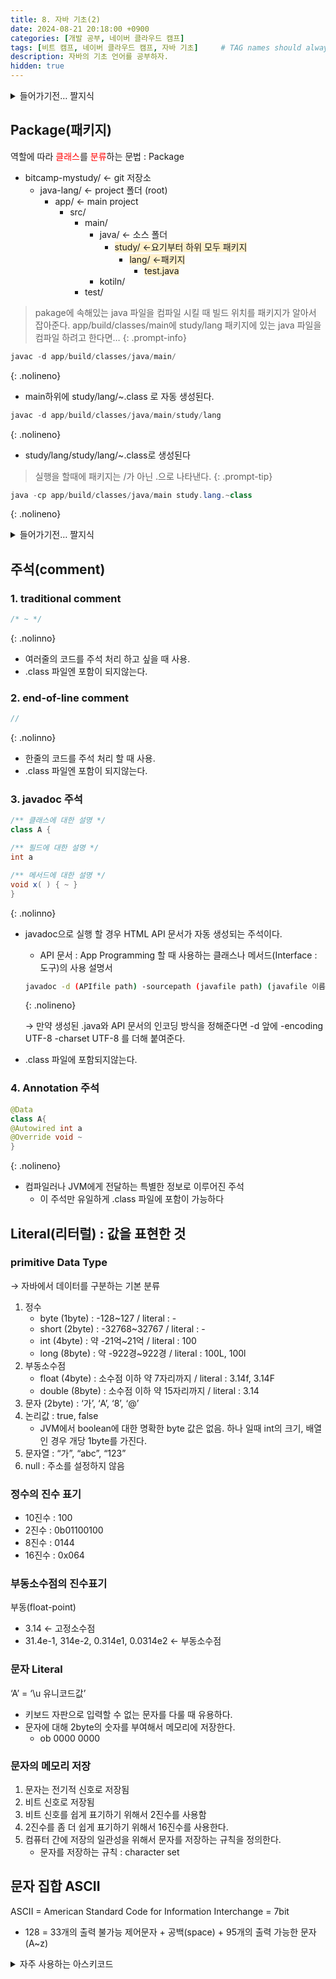 ```yaml
---
title: 8. 자바 기초(2)
date: 2024-08-21 20:18:00 +0900
categories: [개발 공부, 네이버 클라우드 캠프]
tags: [비트 캠프, 네이버 클라우드 캠프, 자바 기초]     # TAG names should always be lowercase
description: 자바의 기초 언어를 공부하자.
hidden: true
---
```


<details markdown=1>
<summary markdown="span">들어가기전… 짤지식</summary>

C ⇒(컴파일러)⇒ 어셈블리어 ⇒(어셈블러)⇒ 기계어<br>
인스트럭션 셋 → 명령어 묶음 (기계어 명령 설명서)
- 인스트럭션 = 기계어

</details>

## Package(패키지)

역할에 따라 <span style="color: red">클래스</span>를 <span style="color: red">분류</span>하는 문법 : Package

- bitcamp-mystudy/ ← git 저장소
    - java-lang/ ← project 폴더 (root)
        - app/ ← main project
            - src/
                - main/
                    - java/ ← 소스 폴더
                        - <span style="background-color: #fff1cc">study/ ←요기부터 하위 모두 패키지</span>
                            - <span style="background-color: #fff1cc">lang/ ←패키지</span>
                                - <span style="background-color: #fff1cc">test.java</span>
                    - kotiln/
                - test/


> pakage에 속해있는 java 파일을 컴파일 시킬 때 빌드 위치를 패키지가 알아서 잡아준다.
> app/build/classes/main에 study/lang 패키지에 있는 java 파일을 컴파일 하려고 한다면…
{: .prompt-info}

```java
javac -d app/build/classes/java/main/
```
{: .nolineno}
- main하위에 study/lang/~.class 로 자동 생성된다.

```java
javac -d app/build/classes/java/main/study/lang
```
{: .nolineno}
- study/lang/study/lang/~.class로 생성된다

> 실행을 할때에 패키지는 /가 아닌 .으로 나타낸다.
{: .prompt-tip}
```java
java -cp app/build/classes/java/main study.lang.~class
```
{: .nolineno}

<details markdown=1>
<summary markdown="span">들어가기전… 짤지식</summary>

polyglot : 다국어, 프로젝트에 적용 시 다양한 언어로 프로젝트를 구성하는 것

</details>

## 주석(comment)
### 1. traditional comment
```java
/* ~ */
```
{: .nolinno}
- 여러줄의 코드를 주석 처리 하고 싶을 때 사용.
- .class 파일엔 포함이 되지않는다.

### 2. end-of-line comment
```java
//
```
{: .nolinno}
- 한줄의 코드를 주석 처리 할 때 사용.
- .class 파일엔 포함이 되지않는다.

### 3. javadoc 주석
```java
/** 클래스에 대한 설명 */
class A {

/** 필드에 대한 설명 */
int a

/** 메서드에 대한 설명 */
void x( ) { ~ }
}
```
{: .nolinno}
- javadoc으로 실행 할 경우 HTML API 문서가 자동 생성되는 주석이다.
    - API 문서 : App Programming 할 때 사용하는 클래스나 메서드(Interface : 도구)의 사용 설명서
    
    ```bash
    javadoc -d (APIfile path) -sourcepath (javafile path) (javafile 이름)
    ```
    {: .nolineno}

    → 만약 생성된 .java와 API 문서의 인코딩 방식을 정해준다면 -d 앞에
        -encoding UTF-8 -charset UTF-8 를 더해 붙여준다.
- .class 파일에 포함되지않는다.

### 4. Annotation 주석
```java
@Data
class A{ 
@Autowired int a 
@Override void ~
}
```
{: .nolineno}
- 컴파일러나 JVM에게 전달하는 특별한 정보로 이루어진 주석
    - 이 주석만 유일하게 .class 파일에 포함이 가능하다

## Literal(리터럴) : 값을 표현한 것
### primitive Data Type
→ 자바에서 데이터를 구분하는 기본 분류

1. 정수
    - byte (1byte) : -128~127 / literal : -
    - short (2byte) : -32768~32767 / literal : -
    - int (4byte) : 약 -21억~21억 / literal : 100
    - long (8byte) : 약 -922경~922경 / literal : 100L, 100l
2. 부동소수점
    - float (4byte) : 소수점 이하 약 7자리까지 / literal : 3.14f, 3.14F
    - double (8byte) : 소수점 이하 약 15자리까지 / literal : 3.14
3. 문자 (2byte) : ‘가’, ‘A’, ‘8’, ‘@’
4. 논리값 :  true, false 
    - JVM에서 boolean에 대한 명확한 byte 값은 없음.
    하나 일때 int의 크기, 배열인 경우 개당 1byte를 가진다.
5. 문자열 : “가”, “abc”, “123”
6. null : 주소를 설정하지 않음

### 정수의 진수 표기
- 10진수 : 100
- 2진수 : 0b01100100
- 8진수 : 0144
- 16진수 : 0x064

### 부동소수점의 진수표기
부동(float-point)

- 3.14 ← 고정소수점
- 31.4e-1, 314e-2, 0.314e1, 0.0314e2 ← 부동소수점

### 문자 Literal
‘A’ = ‘\u 유니코드값’

- 키보드 자판으로 입력할 수 없는 문자를 다룰 때 유용하다.
- 문자에 대해 2byte의 숫자를 부여해서 메모리에 저장한다.
    - ob 0000 0000

### 문자의 메모리 저장
1. 문자는 전기적 신호로 저장됨
2. 비트 신호로 저장됨
3. 비트 신호를 쉽게 표기하기 위해서 2진수를 사용함
4. 2진수를 좀 더 쉽게 표기하기 위해서 16진수를 사용한다.
5. 컴퓨터 간에 저장의 일관성을 위해서 문자를 저장하는 규칙을 정의한다.
    - 문자를 저장하는 규칙 : character set

## 문자 집합 ASCII
ASCII = American Standard Code for Information Interchange = 7bit

- 128 = 33개의 출력 불가능 제어문자 + 공백(space) + 95개의 출력 가능한 문자(A~z)
<details markdown=1>
<summary markdown="span">자주 사용하는 아스키코드</summary>

- A 1000001 (0x41), B 1000010 (0x42) ~
- a 1100001 (0x61), b 1100010 (0x62) 까지
- 0100000 (0x20) (space)
- ? 0111111 (0x3F)
- = 0111101 (0x3D)
- % 0100101 (0x25)   
    
**📍escape character : 제어문자**
- CR(carriage return) 0001101(0x0D)
- LF(line feed) 0001010 (0x0A)
    → 두 개를 합쳐 줄바꿈임
</details>
